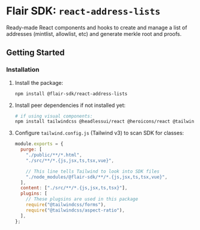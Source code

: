 # Flair SDK: `react-address-lists`

Ready-made React components and hooks to create and manage a list of addresses (mintlist, allowlist, etc) and generate merkle root and proofs.

## Getting Started

### Installation

1. Install the package:

   ```sh
   npm install @flair-sdk/react-address-lists
   ```

2. Install peer dependencies if not installed yet:

   ```sh
   # if using visual components:
   npm install tailwindcss @headlessui/react @heroicons/react @tailwindcss/aspect-ratio
   ```

3. Configure `tailwind.config.js` (Tailwind v3) to scan SDK for classes:

   ```javascript
   module.exports = {
     purge: [
       "./public/**/*.html",
       "./src/**/*.{js,jsx,ts,tsx,vue}",

       // This line tells Tailwind to look into SDK files
       "./node_modules/@flair-sdk/**/*.{js,jsx,ts,tsx,vue}",
     ],
     content: ["./src/**/*.{js,jsx,ts,tsx}"],
     plugins: [
       // These plugsins are used in this package
       require("@tailwindcss/forms"),
       require("@tailwindcss/aspect-ratio"),
     ],
   };
   ```
